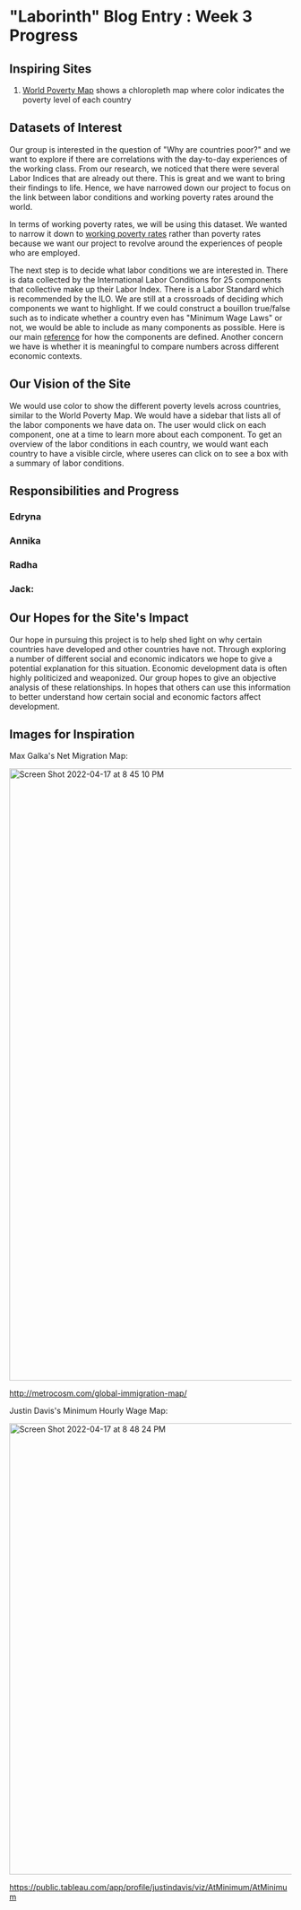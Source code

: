 # "Laborinth" Blog Entry : Week 3 Progress #

## Inspiring Sites 
1. [World Poverty Map](https://worldpoverty.io/map) shows a chloropleth map where color indicates the poverty level of each country 

## Datasets of Interest
Our group is interested in the question of "Why are countries poor?" and we want to explore if there are correlations with the day-to-day experiences of the working class. From our research, we noticed that there were several Labor Indices that are already out there. This is great and we want to bring their findings to life. Hence, we have narrowed down our project to focus on the link between labor conditions and working poverty rates around the world. 

In terms of working poverty rates, we will be using this dataset. We wanted to narrow it down to [working poverty rates](https://www.ilo.org/shinyapps/bulkexplorer22/?lang=en&segment=indicator&id=EMP_2EMP_SEX_AGE_CLA_NB_A)  rather than poverty rates because we want our project to revolve around the experiences of people who are employed. 

The next step is to decide what labor conditions we are interested in. There is data collected by the International Labor Conditions for 25 components that collective make up their Labor Index. There is a Labor Standard which is recommended by the ILO. We are still at a crossroads of deciding which components we want to highlight. If we could construct a bouillon true/false such as to indicate whether a country even has "Minimum Wage Laws" or not, we would be able to include as many components as possible. Here is our main [reference](https://www.ilo.org/wcmsp5/groups/public/---ed_norm/---normes/documents/publication/wcms_672549.pdf) for how the components are defined. Another concern we have is whether it is meaningful to compare numbers across different economic contexts. 

## Our Vision of the Site
We would use color to show the different poverty levels across countries, similar to the World Poverty Map. We would have a sidebar that lists all of the labor components we have data on. The user would click on each component, one at a time to learn more about each component. To get an overview of the labor conditions in each country, we would want each country to have a visible circle, where useres can click on to see a box with a summary of labor conditions.

## Responsibilities and Progress 
### Edryna 

### Annika 

### Radha

### Jack: 

## Our Hopes for the Site's Impact

Our hope in pursuing this project is to help shed light on why certain countries have developed and other countries have not. Through exploring a number of different social and economic indicators we hope to give a potential explanation for this situation. Economic development data is often highly politicized and weaponized. Our group hopes to give an objective analysis of these relationships. In hopes that others can use this information to better understand how certain social and economic factors affect development.

## Images for Inspiration

Max Galka's Net Migration Map:

<img width="1092" alt="Screen Shot 2022-04-17 at 8 45 10 PM" src="https://user-images.githubusercontent.com/97418760/163751286-a1f50153-5fd7-446d-98e6-cfc1080510ec.png">

http://metrocosm.com/global-immigration-map/


Justin Davis's Minimum Hourly Wage Map:

<img width="805" alt="Screen Shot 2022-04-17 at 8 48 24 PM" src="https://user-images.githubusercontent.com/97418760/163751588-40f984fc-2229-4513-ad2d-178b59f32b66.png">

https://public.tableau.com/app/profile/justindavis/viz/AtMinimum/AtMinimum


